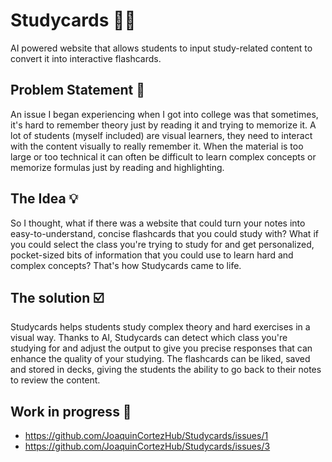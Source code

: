 # Studycards 👨‍🎓
AI powered website that allows students to input  study-related content to convert it into interactive flashcards.
## Problem Statement 🧠
An issue I began experiencing when I got into college was that sometimes, it's hard to remember theory just by 
reading it and trying to memorize it. A lot of students (myself included) are visual learners, they need to interact
with the content visually to really remember it. When the material is too large or too technical it can often be difficult
to learn complex concepts or memorize formulas just by reading and highlighting.
## The Idea 💡
So I thought, what if there was a website that could turn your notes into easy-to-understand, concise flashcards that you 
could study with?
What if you could select the class you're trying to study for and get personalized, pocket-sized bits of information that 
you could use to learn hard and complex concepts? That's how Studycards came to life.
## The solution ☑️
Studycards helps students study complex theory and hard exercises in a visual way. Thanks to AI, Studycards can detect 
which class you're studying for and adjust the output to give you precise responses that can enhance the quality of your 
studying. The flashcards can be liked, saved and stored in decks, giving the students the ability to go back to their notes 
to review the content.
## Work in progress 🚧
- https://github.com/JoaquinCortezHub/Studycards/issues/1
- https://github.com/JoaquinCortezHub/Studycards/issues/3

